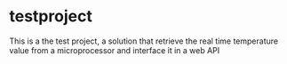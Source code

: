 # testproject
This is a the test project, a solution that retrieve the real time temperature value from a microprocessor and interface it in a web API 
